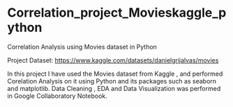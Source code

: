 # Correlation_project_Movieskaggle_python
Correlation Analysis using Movies dataset in Python

Project Dataset: https://www.kaggle.com/datasets/danielgrijalvas/movies

In this project I have used the Movies dataset from Kaggle , and performed Corelation Analysis on it using Python and its packages such as seaborn and matplotlib. Data Cleaning , EDA and Data Visualization was performed in Google Collaboratory Notebook.
